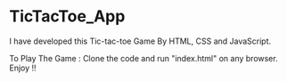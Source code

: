 # TicTacToe_App
I have developed this Tic-tac-toe Game By HTML, CSS and JavaScript. 

To Play The Game : Clone the code and run "index.html" on any browser. Enjoy !!
